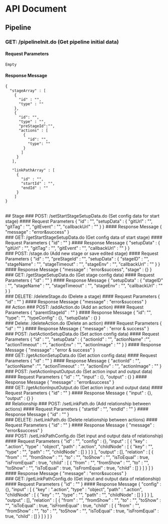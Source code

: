 # API Document
## Pipeline
### GET: /pipelineInit.do   (Get pipeline initial data) 
#### Request Parameters
    Empty
#### Response Message 
    {  
      "stageArray" : [
        {
          "id" : "",
          "type" : ""
        },
        {
          "id": "",
          "type" : "",
          "preStageId":"",
          "actions" : [
            {
              "id": "",
              "type": ""
            }
           ]
         }
       ],

       "linkPathArray" : [
         {
           "id" : "",
           "startId" : "",
           "endId" : ""
         }
        ]
    }
<br>
## Stage
### POST: /setStartStageSetupData.do   (Set config data for start stage) 
#### Request Parameters
    {
      "id" : "",
      "setupData" : {
        "gitUrl" : "",
        "gitTag" : "",
        "gitEvent" : "",
        "callbackUrl" : ""
      }
    }
#### Response Message
    {
      "message" : "error&success"
    }
<br>
### GET: /getStartStageSetupData.do   (Get config data of start stage) 
#### Request Parameters
    {
      "id" : ""
    }
#### Response Message
    {
      "setupData" : {
        "gitUrl" : "",
        "gitTag" : "",
        "gitEvent" : "",
        "callbackUrl" : ""
      } 
    }
<br>
### POST: /stage.do   (Add new stage or save edited stage) 
#### Request Parameters
    {
      "id" : "",
      "preStageId" : "",
      "setupData" : {
        "stageID" : "",
        "stageName" : "",
        "stageTimeout" : "",
        "stageEnv" : "",
        "callbackUrl" : ""
      }
    }
#### Response Message
    {
      "message" : "error&success",
      "stage" : {}
    }
<br>
### GET: /getStageSetupData.do   (Get stage config data) 
#### Request Parameters
    {
      "id" : ""
    }
#### Response Message
    {
      "setupData" : {
        "stageID" : "",
        "stageName" : "",
        "stageTimeout" : "",
        "stageEnv" : "",
        "callbackUrl" : ""
      } 
    } 
<br>
### DELETE: /deleteStage.do   (Delete a stage) 
#### Request Parameters
    {
      "id" : ""
    }
#### Response Message
    {
      "message" : "error&success"
    } 
<br>
## Action
### POST: /addAction.do   (Add an action) 
#### Request Parameters
    {
      "parentStageId" : ""
    }
#### Response Message
    {
      "id": "",
      "type": "",
      "typeConfig" : {},
      "setupData" : {}
    } 
<br>
### Delete: /deleteAction.do   (Delete an action) 
#### Request Parameters
    {
      "id" : ""
    }
#### Response Message
    {
      "message" : "error & success"
    } 
<br>
### POST: /setActionSetupData.do   (Set action config data) 
#### Request Parameters
    {
      "id" : "",
      "setupData" : {
        "actionId" : "",
        "actionName" :"",
        "actionTimeout" : "",
        "actionEnv" : "",
        "actionImage" : ""
      }
    }
#### Response Message
    {
      "message" : "error & success"
    } 
<br>
### GET: /getActionSetupData.do   (Get action config data) 
#### Request Parameters
    {
      "id" : ""
    }
#### Response Message
    {
      "actionId" : "",
      "actionName" :"",
      "actionTimeout" : "",
      "actionEnv" : "",
      "actionImage" : ""
    } 
<br>
### POST: /setActionInputOutput.do   (Set action input and output data) 
#### Request Parameters
    {
     "id" : "",
      "input" : {},
      "output" : {}
    }
#### Response Message
    {
      "message" : "error&success"
    } 
<br>
### GET: /getActionInputOutput.do   (Get action input and output data) 
#### Request Parameters
    {
     "id" : ""
    }
#### Response Message
    {
      "input" : {},
      "output" : {}
    } 
<br>
## Relationship
### POST: /setLinkPath.do   (Add relationship between actions) 
#### Request Parameters
    {
      "startId" : "",
      "endId" : ""
    }
#### Response Message
    {
      "id" : ""
    } 
<br>
### DELETE: /setLinkPath.do   (Delete relationship between actions) 
#### Request Parameters
    {
     "id" : ""
    }
#### Response Message
    {
      "message" : "error&success"
    } 
<br>
### POST: /setLinkPathConfig.do   (Set input and output data of relationship) 
#### Request Parameters
    {
      "id" : "",
      "config" : {},
      "input" : [
        {
          "key" : ".action",
          "type" : "object",
          "path" : ".action",
          "childNode" : [
            {
              "key" : "",
              "type" : "",
              "path" : "",
              "childNode" : []
            }
          ]
        }
      ],
      "output" : [],
      "relation" : [
        {
          "from" : "",
          "fromShow" : "",
          "to" : "",
          "toShow" : "",
          "isToEqual" : true,
          "isFromEqual" : true,
          "child" : [
            {
              "from" : "",
              "fromShow" : "",
              "to" : "",
              "toShow" : "",
              "isToEqual" : true,
              "isFromEqual" : true,
              "child" : []
            }
          ]
        }
      ]
    }
#### Response Message
    {
      "message" : "error&success"
    } 
<br>
### GET: /getLinkPathConfig.do   (Get input and output data of relationship) 
#### Request Parameters
    {
     "id" : ""
    }
#### Response Message
    {
      "config" : {},
      "input" : [
        {
          "key" : ".action",
          "type" : "object",
          "path" : ".action",
          "childNode" : [
            {
              "key" : "",
              "type" : "",
              "path" : "",
              "childNode" : []
            }
          ]
        }
      ],
      "output" : [],
      "relation" : [
        {
          "from" : "",
          "fromShow" : "",
          "to" : "",
          "toShow" : "",
          "isToEqual" : true,
          "isFromEqual" : true,
          "child" : [
            {
              "from" : "",
              "fromShow" : "",
              "to" : "",
              "toShow" : "",
              "isToEqual" : true,
              "isFromEqual" : true,
              "child" : []
            }
          ]
        }
      ]
    }
